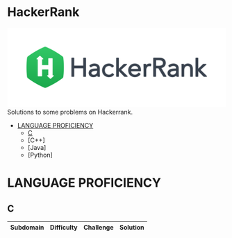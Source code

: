 # HackerRank
[![My hackerrank profile](images/HackerRankLogo.svg)](https://www.hackerrank.com/pr_chandrapraka2)
Solutions to some problems on Hackerrank.

* [LANGUAGE PROFICIENCY](#language-proficiency)
    * [C](##c)
    * [C++]
    * [Java]
    * [Python]

# LANGUAGE PROFICIENCY
## C

| Subdomain | Difficulty | Challenge | Solution |
|:--:|:--:|:--:|:--:|
